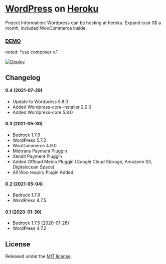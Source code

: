 # [WordPress](https://wordpress.org/) on [Heroku](http://heroku.com)

Project Information:
Wordpress can be hosting at heroku. Expand cost 0$ a month, included WooCommerce inside.

### [DEMO](https://as-syariahbordir.herokuapp.com/)

noted: *use composer v.1

[![Deploy](https://www.herokucdn.com/deploy/button.png)](https://heroku.com/deploy?template=https://github.com/as-syariahbordir/wordpress-heroku)

## Changelog

#### 0.4 (2021-07-29)
* Update to Wordpress 5.8.0
* Added Wordpress-core-installer 2.0.0
* Added Wordpress-core 5.8.0

#### 0.3 (2021-05-30)
* Bedrock 1.7.9
* WordPress 5.7.2
* WooCommerce 4.9.0
* Midtrans Payment Pluggin
* Xendit Payment Pluggin
* Added Offload Media Pluggin (Google Cloud Storage, Amazone S3, Digitalocean Space)
* All Woo requiry Plugin Added

#### 0.2 (2021-05-04)
* Bedrock 1.7.9
* WordPress 4.7.5

#### 0.1 (2020-01-30)
* Bedrock 1.7.5 (2020-01-26)
* WordPress 4.7.2

## License

Released under the [MIT license](./LICENSE).
